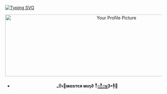 
<a href="https://git.io/typing-svg"><img src="https://readme-typing-svg.demolab.com?font=Rubik+Dirt&size=65&pause=1000&color=F72C3F&background=FF20A500&center=true&vCenter=true&width=1000&height=150&lines=MASTER+MIND+BOT;RELEASE+DATE;19/2024 LAUNCH THIS BOT" alt="Typing SVG" /></a>   
</p> 
<div align="center">
</p> 
<div align="center">
  <img src="https://i.imgur.com/g2i6Xwz.jpeg" alt="Your Profile Picture" width="700px" height="200">

- **𓄂𐎓🐼мαѕтєя мιη∂ 𒐕꯭꯭𒐕꯭꯭ν3•┼⃖🐬**
